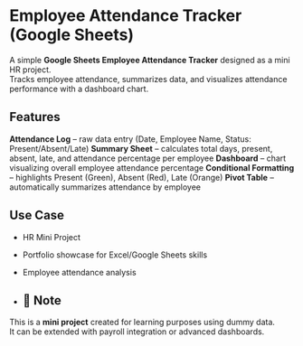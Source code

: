 # Employee Attendance Tracker (Google Sheets)

A simple **Google Sheets Employee Attendance Tracker** designed as a mini HR project.  
Tracks employee attendance, summarizes data, and visualizes attendance performance with a dashboard chart.

## Features
 **Attendance Log** – raw data entry (Date, Employee Name, Status: Present/Absent/Late)
 **Summary Sheet** – calculates total days, present, absent, late, and attendance percentage per employee
 **Dashboard** – chart visualizing overall employee attendance percentage
 **Conditional Formatting** – highlights Present (Green), Absent (Red), Late (Orange)
 **Pivot Table** – automatically summarizes attendance by employee
 
 ## Use Case
- HR Mini Project  
- Portfolio showcase for Excel/Google Sheets skills  
- Employee attendance analysis

- ## 📌 Note
This is a **mini project** created for learning purposes using dummy data.  
It can be extended with payroll integration or advanced dashboards.
